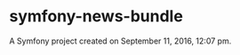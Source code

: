 symfony-news-bundle
===================

A Symfony project created on September 11, 2016, 12:07 pm.
